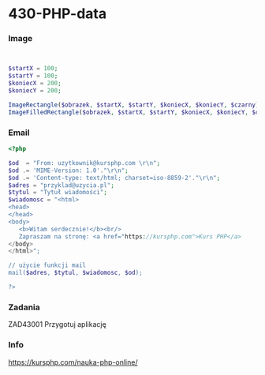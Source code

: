 # 430-PHP-data

### Image
```php


$startX = 100;
$startY = 100;
$koniecX = 200;
$koniecY = 200;

ImageRectangle($obrazek, $startX, $startY, $koniecX, $koniecY, $czarny);
ImageFilledRectangle($obrazek, $startX, $startY, $koniecX, $koniecY, $czarny);

```

### Email
```php
<?php

$od  = "From: uzytkownik@kursphp.com \r\n";
$od .= 'MIME-Version: 1.0'."\r\n";
$od .= 'Content-type: text/html; charset=iso-8859-2'."\r\n";
$adres = "przyklad@uzycia.pl";
$tytul = "Tytuł wiadomości";
$wiadomosc = "<html>
<head>
</head>
<body>
   <b>Witam serdecznie!</b><br/>
   Zapraszam na stronę: <a href="https://kursphp.com">Kurs PHP</a>   
</body>
</html>";

// użycie funkcji mail
mail($adres, $tytul, $wiadomosc, $od);

?>
```

### Zadania

ZAD43001 
Przygotuj aplikację 

### Info
https://kursphp.com/nauka-php-online/
